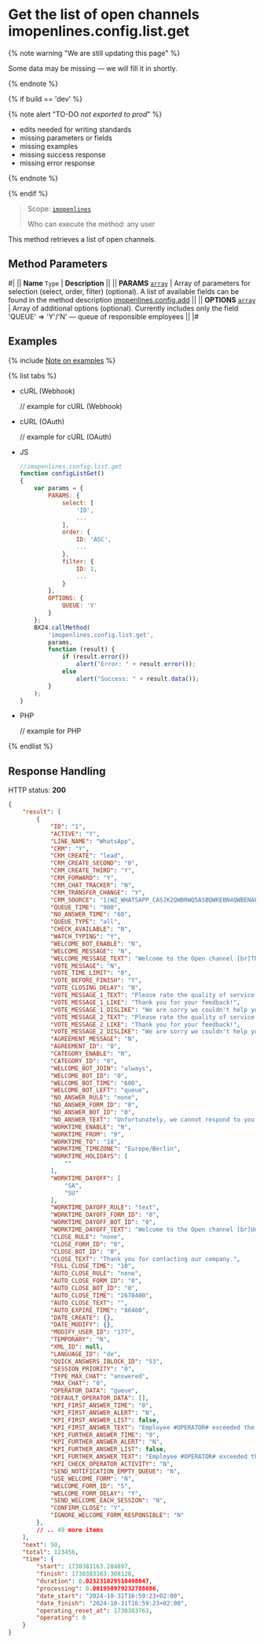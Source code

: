 # Get the list of open channels imopenlines.config.list.get

{% note warning "We are still updating this page" %}

Some data may be missing — we will fill it in shortly.

{% endnote %}

{% if build == 'dev' %}

{% note alert "TO-DO _not exported to prod_" %}

- edits needed for writing standards
- missing parameters or fields
- missing examples
- missing success response
- missing error response

{% endnote %}

{% endif %}

> Scope: [`imopenlines`](../../scopes/permissions.md)
>
> Who can execute the method: any user

This method retrieves a list of open channels.

## Method Parameters

#|
|| **Name**
`Type` | **Description** ||
|| **PARAMS**
[`array`](../../data-types.md) | Array of parameters for selection (select, order, filter) (optional). A list of available fields can be found in the method description [imopenlines.config.add](./imopenlines-config-add.md) ||
|| **OPTIONS**
[`array`](../../data-types.md) | Array of additional options (optional). Currently includes only the field 'QUEUE' => 'Y'/'N' — queue of responsible employees ||
|#

## Examples

{% include [Note on examples](../../../_includes/examples.md) %}

{% list tabs %}

- cURL (Webhook)

    // example for cURL (Webhook)

- cURL (OAuth)

    // example for cURL (OAuth)

- JS

    ```js
    //imopenlines.config.list.get
    function configListGet()
    {
        var params = {
            PARAMS: {
                select: [
                    'ID',
                    ...
                ],
                order: {
                    ID: 'ASC',
                    ...
                },
                filter: {
                    ID: 1,
                    ...
                }
            },
            OPTIONS: {
                QUEUE: 'Y'
            }
        };
        BX24.callMethod(
            'imopenlines.config.list.get',
            params,
            function (result) {
                if (result.error())
                    alert("Error: " + result.error());
                else
                    alert("Success: " + result.data());
            }
        );
    }
    ```

- PHP

    // example for PHP

{% endlist %}

## Response Handling

HTTP status: **200**

```json
{
    "result": [
        {
            "ID": "1",
            "ACTIVE": "Y",
            "LINE_NAME": "WhatsApp",
            "CRM": "Y",
            "CRM_CREATE": "lead",
            "CRM_CREATE_SECOND": "0",
            "CRM_CREATE_THIRD": "Y",
            "CRM_FORWARD": "Y",
            "CRM_CHAT_TRACKER": "N",
            "CRM_TRANSFER_CHANGE": "Y",
            "CRM_SOURCE": "1|WZ_WHATSAPP_CASJK2QWBRWQ5ASBQWKEBN4QWBENAL2BA",
            "QUEUE_TIME": "900",
            "NO_ANSWER_TIME": "60",
            "QUEUE_TYPE": "all",
            "CHECK_AVAILABLE": "N",
            "WATCH_TYPING": "Y",
            "WELCOME_BOT_ENABLE": "N",
            "WELCOME_MESSAGE": "N",
            "WELCOME_MESSAGE_TEXT": "Welcome to the Open channel [br]The first available operator will respond to you.",
            "VOTE_MESSAGE": "N",
            "VOTE_TIME_LIMIT": "0",
            "VOTE_BEFORE_FINISH": "Y",
            "VOTE_CLOSING_DELAY": "N",
            "VOTE_MESSAGE_1_TEXT": "Please rate the quality of service.",
            "VOTE_MESSAGE_1_LIKE": "Thank you for your feedback!",
            "VOTE_MESSAGE_1_DISLIKE": "We are sorry we couldn't help you, we will strive to improve.",
            "VOTE_MESSAGE_2_TEXT": "Please rate the quality of service.\r\n\r\nSend: 1 - good, 0 - bad",
            "VOTE_MESSAGE_2_LIKE": "Thank you for your feedback!",
            "VOTE_MESSAGE_2_DISLIKE": "We are sorry we couldn't help you, we will strive to improve.",
            "AGREEMENT_MESSAGE": "N",
            "AGREEMENT_ID": "0",
            "CATEGORY_ENABLE": "N",
            "CATEGORY_ID": "0",
            "WELCOME_BOT_JOIN": "always",
            "WELCOME_BOT_ID": "0",
            "WELCOME_BOT_TIME": "600",
            "WELCOME_BOT_LEFT": "queue",
            "NO_ANSWER_RULE": "none",
            "NO_ANSWER_FORM_ID": "0",
            "NO_ANSWER_BOT_ID": "0",
            "NO_ANSWER_TEXT": "Unfortunately, we cannot respond to you at this moment, we will definitely get back to you.",
            "WORKTIME_ENABLE": "N",
            "WORKTIME_FROM": "9",
            "WORKTIME_TO": "18",
            "WORKTIME_TIMEZONE": "Europe/Berlin",
            "WORKTIME_HOLIDAYS": [
                ""
            ],
            "WORKTIME_DAYOFF": [
                "SA",
                "SU"
            ],
            "WORKTIME_DAYOFF_RULE": "text",
            "WORKTIME_DAYOFF_FORM_ID": "0",
            "WORKTIME_DAYOFF_BOT_ID": "0",
            "WORKTIME_DAYOFF_TEXT": "Welcome to the Open channel [br]Unfortunately, we cannot respond to you at this moment.[br][br]Please write your question and we will definitely get back to you during working hours.",
            "CLOSE_RULE": "none",
            "CLOSE_FORM_ID": "0",
            "CLOSE_BOT_ID": "0",
            "CLOSE_TEXT": "Thank you for contacting our company.",
            "FULL_CLOSE_TIME": "10",
            "AUTO_CLOSE_RULE": "none",
            "AUTO_CLOSE_FORM_ID": "0",
            "AUTO_CLOSE_BOT_ID": "0",
            "AUTO_CLOSE_TIME": "2678400",
            "AUTO_CLOSE_TEXT": "",
            "AUTO_EXPIRE_TIME": "86400",
            "DATE_CREATE": {},
            "DATE_MODIFY": {},
            "MODIFY_USER_ID": "177",
            "TEMPORARY": "N",
            "XML_ID": null,
            "LANGUAGE_ID": "de",
            "QUICK_ANSWERS_IBLOCK_ID": "53",
            "SESSION_PRIORITY": "0",
            "TYPE_MAX_CHAT": "answered",
            "MAX_CHAT": "0",
            "OPERATOR_DATA": "queue",
            "DEFAULT_OPERATOR_DATA": [],
            "KPI_FIRST_ANSWER_TIME": "0",
            "KPI_FIRST_ANSWER_ALERT": "N",
            "KPI_FIRST_ANSWER_LIST": false,
            "KPI_FIRST_ANSWER_TEXT": "Employee #OPERATOR# exceeded the allowable response time to the client's first message. Dialog №#DIALOG#.",
            "KPI_FURTHER_ANSWER_TIME": "0",
            "KPI_FURTHER_ANSWER_ALERT": "N",
            "KPI_FURTHER_ANSWER_LIST": false,
            "KPI_FURTHER_ANSWER_TEXT": "Employee #OPERATOR# exceeded the allowable response time to the client's message. Dialog №#DIALOG#.",
            "KPI_CHECK_OPERATOR_ACTIVITY": "N",
            "SEND_NOTIFICATION_EMPTY_QUEUE": "N",
            "USE_WELCOME_FORM": "N",
            "WELCOME_FORM_ID": "5",
            "WELCOME_FORM_DELAY": "Y",
            "SEND_WELCOME_EACH_SESSION": "N",
            "CONFIRM_CLOSE": "Y",
            "IGNORE_WELCOME_FORM_RESPONSIBLE": "N"
        },
        // .. 49 more items
    ],
    "next": 50,
    "total": 123456,
    "time": {
        "start": 1730383163.284897,
        "finish": 1730383163.308128,
        "duration": 0.023231029510498047,
        "processing": 0.001950979232788086,
        "date_start": "2024-10-31T16:59:23+02:00",
        "date_finish": "2024-10-31T16:59:23+02:00",
        "operating_reset_at": 1730383763,
        "operating": 0
    }
}
```
